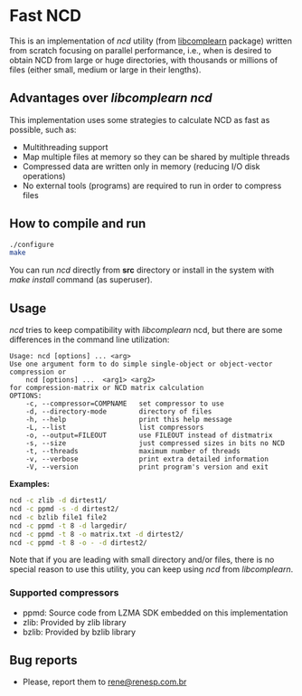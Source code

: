 # Fast NCD
This is an implementation of *ncd* utility (from [libcomplearn](https://github.com/rudi-cilibrasi/libcomplearn)
package) written from scratch focusing on parallel performance, i.e., when is
desired to obtain NCD from large or huge directories, with thousands or millions
of files (either small, medium or large in their lengths).

## Advantages over *libcomplearn ncd*
This implementation uses some strategies to calculate NCD as fast as possible,
such as:
* Multithreading support
* Map multiple files at memory so they can be shared by multiple threads
* Compressed data are written only in memory (reducing I/O disk operations)
* No external tools (programs) are required to run in order to compress files

## How to compile and run

```bash
./configure
make
```
You can run *ncd* directly from **src** directory or install in the system with
*make install* command (as superuser).

## Usage
*ncd* tries to keep compatibility with *libcomplearn* ncd, but there are some
differences in the command line utilization:

```
Usage: ncd [options] ... <arg>
Use one argument form to do simple single-object or object-vector
compression or
    ncd [options] ...  <arg1> <arg2>
for compression-matrix or NCD matrix calculation
OPTIONS:
    -c, --compressor=COMPNAME   set compressor to use
    -d, --directory-mode        directory of files
    -h, --help                  print this help message
    -L, --list                  list compressors
    -o, --output=FILEOUT        use FILEOUT instead of distmatrix
    -s, --size                  just compressed sizes in bits no NCD
    -t, --threads               maximum number of threads
    -v, --verbose               print extra detailed information
    -V, --version               print program's version and exit
```

**Examples:**

```bash
ncd -c zlib -d dirtest1/
ncd -c ppmd -s -d dirtest2/
ncd -c bzlib file1 file2
ncd -c ppmd -t 8 -d largedir/
ncd -c ppmd -t 8 -o matrix.txt -d dirtest2/
ncd -c ppmd -t 8 -o - -d dirtest2/
```
Note that if you are leading with small directory and/or files, there is no
special reason to use this utility, you can keep using *ncd* from *libcomplearn*.

### Supported compressors

* ppmd: Source code from LZMA SDK embedded on this implementation
* zlib: Provided by zlib library
* bzlib: Provided by bzlib library


## Bug reports

* Please, report them to [rene@renesp.com.br](mailto:rene@renesp.com.br)
